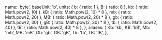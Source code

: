 name: 'byte',
  baseUnit: 'b',
  units: {
    b: { ratio: 1 },
    B: { ratio: 8 },
    kb: { ratio: Math.pow(2, 10) },
    kB: { ratio: Math.pow(2, 10) * 8 },
    mb: { ratio: Math.pow(2, 20) },
    MB: { ratio: Math.pow(2, 20) * 8 },
    gb: { ratio: Math.pow(2, 30) },
    gB: { ratio: Math.pow(2, 30) * 8 },
    tb: { ratio: Math.pow(2, 40) },
    tB: { ratio: Math.pow(2, 40) * 8 },
  },
  aliases: {
    Kb: 'kb',
    KB: 'kB',
    Mb: 'mb',
    MB: 'mB',
    Gb: 'gb',
    GB: 'gB',
    Tb: 'tb',
    TB: 'tB',
  },